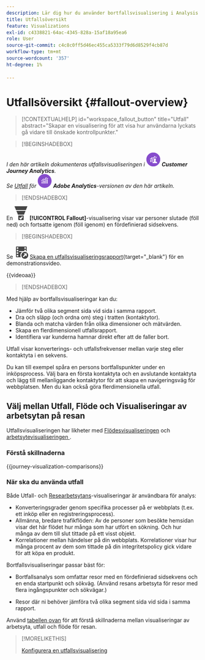```yaml
---
description: Lär dig hur du använder bortfallsvisualisering i Analysis Workspace.
title: Utfallsöversikt
feature: Visualizations
exl-id: c4338821-64ac-4345-828a-15af18a95ea6
role: User
source-git-commit: c4c8c0ff5d46ec455ca5333f79d6d8529f4cb87d
workflow-type: tm+mt
source-wordcount: '357'
ht-degree: 1%

---
```


# Utfallsöversikt {#fallout-overview}

<!-- markdownlint-disable MD034 -->

>[!CONTEXTUALHELP]
>id="workspace_fallout_button"
>title="Utfall"
>abstract="Skapar en visualisering för att visa hur användarna lyckats gå vidare till önskade kontrollpunkter."

<!-- markdownlint-enable MD034 -->


>[!BEGINSHADEBOX]

_I den här artikeln dokumenteras utfallsvisualiseringen i_ ![CustomerJourneyAnalytics](/help/assets/icons/CustomerJourneyAnalytics.svg) _&#x200B;**Customer Journey Analytics**._<br/>_Se [Utfall](https://experienceleague.adobe.com/sv/docs/analytics/analyze/analysis-workspace/visualizations/fallout/fallout-flow) för_ ![AdobeAnalytics](/help/assets/icons/AdobeAnalytics.svg) _&#x200B;**Adobe Analytics**-versionen av den här artikeln._

>[!ENDSHADEBOX]

En ![ConversionTrnel](/help/assets/icons/ConversionFunnel.svg) **[!UICONTROL Fallout]**-visualisering visar var personer slutade (föll ned) och fortsatte igenom (föll igenom) en fördefinierad sidsekvens.


>[!BEGINSHADEBOX]

Se ![VideoCheckedOut](/help/assets/icons/VideoCheckedOut.svg) [Skapa en utfallsvisualiseringsrapport](https://video.tv.adobe.com/v/345883/?quality=12&learn=on){target="_blank"} för en demonstrationsvideo.

{{videoaa}}

>[!ENDSHADEBOX]


Med hjälp av bortfallsvisualiseringar kan du:

* Jämför två olika segment sida vid sida i samma rapport.
* Dra och släpp (och ordna om) steg i tratten (kontaktytor).
* Blanda och matcha värden från olika dimensioner och mätvärden.
* Skapa en flerdimensionell utfallsrapport.
* Identifiera var kunderna hamnar direkt efter att de faller bort.

Utfall visar konverterings- och utfallsfrekvenser mellan varje steg eller kontaktyta i en sekvens.

Du kan till exempel spåra en persons bortfallspunkter under en inköpsprocess. Välj bara en första kontaktyta och en avslutande kontaktyta och lägg till mellanliggande kontaktytor för att skapa en navigeringsväg för webbplatsen. Men du kan också göra flerdimensionella utfall.

## Välj mellan Utfall, Flöde och Visualiseringar av arbetsytan på resan

Utfallsvisualiseringen har likheter med [Flödesvisualiseringen](/help/analysis-workspace/visualizations/c-flow/flow.md) och [arbetsytevisualiseringen ](/help/analysis-workspace/visualizations/journey-canvas/journey-canvas.md).

### Förstå skillnaderna

<!-- Information in this snippet is shared between Journey canvas, Fallout, and Flow visualization docs -->

{{journey-visualization-comparisons}}

### När ska du använda utfall

Både Utfall- och [Researbetsytans](/help/analysis-workspace/visualizations/journey-canvas/journey-canvas.md)-visualiseringar är användbara för analys:

* Konverteringsgrader genom specifika processer på er webbplats (t.ex. ett inköp eller en registreringsprocess).
* Allmänna, bredare trafikflöden: Av de personer som besökte hemsidan visar det här flödet hur många som har utfört en sökning. Och hur många av dem till slut tittade på ett visst objekt.
* Korrelationer mellan händelser på din webbplats. Korrelationer visar hur många procent av dem som tittade på din integritetspolicy gick vidare för att köpa en produkt.

Bortfallsvisualiseringar passar bäst för:

* Bortfallsanalys som omfattar resor med en fördefinierad sidsekvens och en enda startpunkt och sökväg. (Använd resans arbetsyta för resor med flera ingångspunkter och sökvägar.)

* Resor där ni behöver jämföra två olika segment sida vid sida i samma rapport.

Använd [tabellen ovan](#understand-the-differences) för att förstå skillnaderna mellan visualiseringar av arbetsyta, utfall och flöde för resan.

>[!MORELIKETHIS]
>
>[Konfigurera en utfallsvisualisering](configuring-fallout.md)



